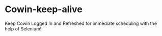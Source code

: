 # Cowin-keep-alive
Keep Cowin Logged In and Refreshed for immediate scheduling with the help of Selenium! 
